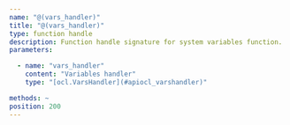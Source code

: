 ```yaml
---
name: "@(vars_handler)"
title: "@(vars_handler)"
type: function handle
description: Function handle signature for system variables function.
parameters: 

  - name: "vars_handler"
    content: "Variables handler"
    type: "[ocl.VarsHandler](#apiocl_varshandler)"

methods: ~
position: 200
---
```

